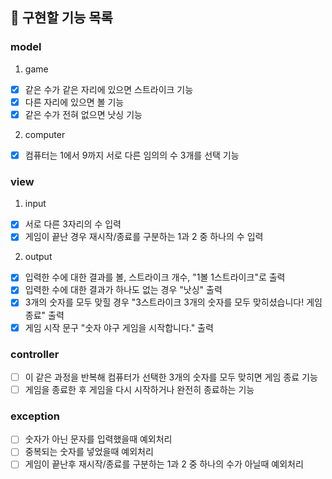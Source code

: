 ## 🚀 구현할 기능 목록

### model 
1. game
- [x] 같은 수가 같은 자리에 있으면 스트라이크 기능
- [x] 다른 자리에 있으면 볼 기능
- [x] 같은 수가 전혀 없으면 낫싱 기능

2. computer
- [x] 컴퓨터는 1에서 9까지 서로 다른 임의의 수 3개를 선택 기능

### view
1. input
- [x] 서로 다른 3자리의 수 입력
- [x] 게임이 끝난 경우 재시작/종료를 구분하는 1과 2 중 하나의 수 입력
2. output
- [x] 입력한 수에 대한 결과를 볼, 스트라이크 개수, "1볼 1스트라이크"로 출력 
- [x] 입력한 수에 대한 결과가 하나도 없는 경우 "낫싱" 출력
- [x] 3개의 숫자를 모두 맞힐 경우 "3스트라이크 3개의 숫자를 모두 맞히셨습니다! 게임 종료" 출력
- [x] 게임 시작 문구 "숫자 야구 게임을 시작합니다." 출력

### controller
- [ ] 이 같은 과정을 반복해 컴퓨터가 선택한 3개의 숫자를 모두 맞히면 게임 종료 기능
- [ ] 게임을 종료한 후 게임을 다시 시작하거나 완전히 종료하는 기능

### exception
- [ ] 숫자가 아닌 문자를 입력했을때 예외처리
- [ ] 중복되는 숫자를 넣었을때 예외처리
- [ ] 게임이 끝난후 재시작/종료를 구분하는 1과 2 중 하나의 수가 아닐때 예외처리